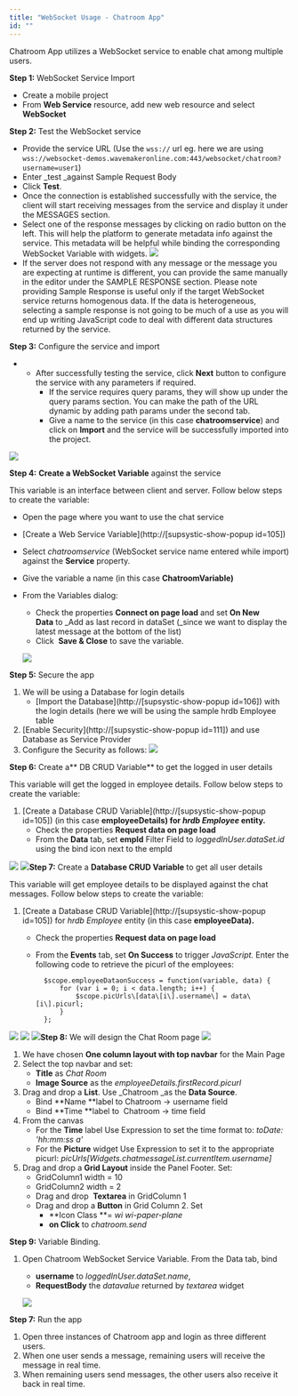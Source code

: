 ```yaml
---
title: "WebSocket Usage - Chatroom App"
id: ""
---
```


Chatroom App utilizes a WebSocket service to enable chat among multiple users.

**Step 1:** WebSocket Service Import

- Create a mobile project
- From **Web Service** resource, add new web resource and select **WebSocket**

**Step 2:** Test the WebSocket service

- Provide the service URL (Use the `wss://` url eg. here we are using `wss://websocket-demos.wavemakeronline.com:443/websocket/chatroom?username=user1`)
- Enter _test _against Sample Request Body
- Click **Test**.
- Once the connection is established successfully with the service, the client will start receiving messages from the service and display it under the MESSAGES section.
- Select one of the response messages by clicking on radio button on the left. This will help the platform to generate metadata info against the service. This metadata will be helpful while binding the corresponding WebSocket Variable with widgets. [![](../assets/wschat_msg.png)](../assets/wschat_msg.png)
- If the server does not respond with any message or the message you are expecting at runtime is different, you can provide the same manually in the editor under the SAMPLE RESPONSE section. Please note providing Sample Response is useful only if the target WebSocket service returns homogenous data. If the data is heterogeneous, selecting a sample response is not going to be much of a use as you will end up writing JavaScript code to deal with different data structures returned by the service.

**Step 3:** Configure the service and import

- - After successfully testing the service, click **Next** button to configure the service with any parameters if required.
    - If the service requires query params, they will show up under the query params section. You can make the path of the URL dynamic by adding path params under the second tab.
    - Give a name to the service (in this case **chatroomservice**) and click on **Import** and the service will be successfully imported into the project.

[![](../assets/wschat_config.png)](../assets/wschat_config.png)

**Step 4:** **Create a WebSocket Variable** against the service

This variable is an interface between client and server. Follow below steps to create the variable:

- Open the page where you want to use the chat service
- [Create a Web Service Variable](http://[supsystic-show-popup id=105])
- Select _chatroomservice_ (WebSocket service name entered while import) against the **Service** property.
- Give the variable a name (in this case **ChatroomVariable)**
- From the Variables dialog:
    
    - Check the properties **Connect on page load** and set **On New Data** to _Add as last record in dataSet (_since we want to display the latest message at the bottom of the list)
    - Click  **Save & Close** to save the variable.
    
    [![](../assets/wschat_var.png)](../assets/wschat_var.png)

**Step 5:** Secure the app

1. We will be using a Database for login details
    - [Import the Database](http://[supsystic-show-popup id=106]) with the login details (here we will be using the sample hrdb Employee table
2. [Enable Security](http://[supsystic-show-popup id=111]) and use Database as Service Provider
3. Configure the Security as follows: [![](../assets/wschat_sec.png)](../assets/wschat_sec.png)

**Step 6:** Create a** DB CRUD Variable** to get the logged in user details

This variable will get the logged in employee details. Follow below steps to create the variable:

1. [Create a Database CRUD Variable](http://[supsystic-show-popup id=105]) (in this case ****employeeDetails) for _hrdb_ _Employee_ entity.****
    - Check the properties **Request data on page load**
    - From the **Data** tab, set **empId** Filter Field to _loggedInUser.dataSet.id_ using the bind icon next to the empId

[![](../assets/wschat_var1.png)](../assets/wschat_var1.png) [![](../assets/wschat_var1data.png)](../assets/wschat_var1data.png)**Step 7:** Create a **Database CRUD Variable** to get all user details

This variable will get employee details to be displayed against the chat messages. Follow below steps to create the variable:

1. [Create a Database CRUD Variable](http://[supsystic-show-popup id=105]) for _hrdb_ _Employee_ entity (in this case ****employeeData).****
    - Check the properties **Request data on page load**
    - From the **Events** tab, set **On Success** to trigger _JavaScript._ Enter the following code to retrieve the picurl of the employees:
        
            $scope.employeeDataonSuccess = function(variable, data) {
                for (var i = 0; i < data.length; i++) {
                    $scope.picUrls\[data\[i\].username\] = data\[i\].picurl;
                }
            };
        

[![](../assets/wschat_var2.png)](../assets/wschat_var2.png) [![](../assets/wschat_var2event.png)](../assets/wschat_var2event.png) [![](../assets/wschat_var2js.png)](../assets/wschat_var2js.png)**Step 8:** We will design the Chat Room page [![](../assets/wschat_design.png)](../assets/wschat_design.png)

1. We have chosen **One column layout with top navbar** for the Main Page
2. Select the top navbar and set:
    - **Title** as _Chat Room_
    - **Image Source** as the _employeeDetails.firstRecord.picurl_
3. Drag and drop a **List**. Use _Chatroom _as the **Data Source**.
    - Bind **Name **label to Chatroom -> username field
    - Bind **Time **label to  Chatroom -> time field
4. From the canvas
    - For the **Time** label Use Expression to set the time format to: _toDate: 'hh:mm:ss a'_
    - For the **Picture** widget Use Expression to set it to the appropriate picurl: _picUrls\[Widgets.chatmessageList.currentItem.username\]_
5. Drag and drop a **Grid Layout** inside the Panel Footer. Set:
    - GridColumn1 width = 10
    - GridColumn2 width = 2
    - Drag and drop  **Textarea** in GridColumn 1
    - Drag and drop a **Button** in Grid Column 2. Set
        - **Icon Class **\= _wi wi-paper-plane_
        - **on Click** to _chatroom.send_

**Step 9:** Variable Binding.

1. Open Chatroom WebSocket Service Variable. From the Data tab, bind
    
    - **username** to _loggedInUser.dataSet.name_,
    - **RequestBody** the _datavalue_ returned by _textarea_ widget
    
    [![](../assets/wschat_vardata.png)](../assets/wschat_vardata.png)

**Step 7:** Run the app

1. Open three instances of Chatroom app and login as three different users.
2. When one user sends a message, remaining users will receive the message in real time.
3. When remaining users send messages, the other users also receive it back in real time.
